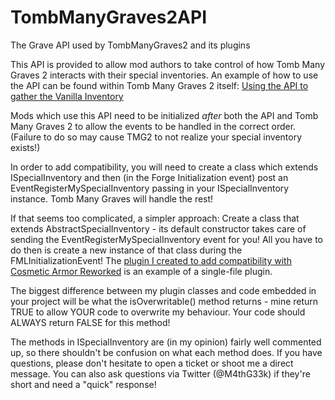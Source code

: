 # TombManyGraves2API
The Grave API used by TombManyGraves2 and its plugins

This API is provided to allow mod authors to take control of how Tomb Many Graves 2 interacts with their special inventories.
An example of how to use the API can be found within Tomb Many Graves 2 itself: [Using the API to gather the Vanilla Inventory](https://github.com/M4thG33k/TombManyGraves2/blob/master/src/main/java/com/m4thg33k/tombmanygraves/api/inventory/specialInventoryImplementations/VanillaMinecraftInventory.java)

Mods which use this API need to be initialized *after* both the API and Tomb Many Graves 2 to allow the events to be handled in the correct order. (Failure to do so may cause TMG2 to not realize your special inventory exists!)

In order to add compatibility, you will need to create a class which extends ISpecialInventory and then (in the Forge Initialization event) post an EventRegisterMySpecialInventory passing in your ISpecialInventory instance. Tomb Many Graves will handle the rest! 

If that seems too complicated, a simpler approach: Create a class that extends AbstractSpecialInventory - its default constructor takes care of sending the EventRegisterMySpecialInventory event for you! All you have to do then is create a new instance of that class during the FMLInitializationEvent! The [plugin I created to add compatibility with Cosmetic Armor Reworked](https://github.com/M4thG33k/TombManyPlugins/blob/master/CosmeticArmor/src/main/java/com/m4thg33k/tombmanyplugins_cosmeticarmorreworked/TombManyPluginsCosmeticArmorReworked.java) is an example of a single-file plugin.

The biggest difference between my plugin classes and code embedded in your project will be what the isOverwritable() method returns - mine return TRUE to allow YOUR code to overwrite my behaviour. Your code should ALWAYS return FALSE for this method!

The methods in ISpecialInventory are (in my opinion) fairly well commented up, so there shouldn't be confusion on what each method does. If you have questions, please don't hesitate to open a ticket or shoot me a direct message. You can also ask questions via Twitter (@M4thG33k) if they're short and need a "quick" response!
